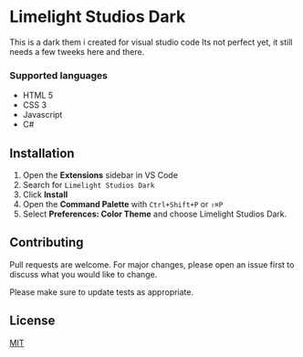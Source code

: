 # Limelight Studios Dark

This is a dark them i created for visual studio code
Its not perfect yet, it still needs a few tweeks here and there.

### Supported languages

* HTML 5
* CSS 3
* Javascript
* C#

## Installation
1. Open the **Extensions** sidebar in VS Code
2. Search for `Limelight Studios Dark`
3. Click **Install**
4. Open the **Command Palette** with `Ctrl+Shift+P` or `⇧⌘P`
5. Select **Preferences: Color Theme** and choose Limelight Studios Dark.

## Contributing
Pull requests are welcome. For major changes, please open an issue first to discuss what you would like to change.

Please make sure to update tests as appropriate.

## License
[MIT](https://github.com/Limelight-Studios/Limelight-Studios-Dark/blob/master/LICENSE)
